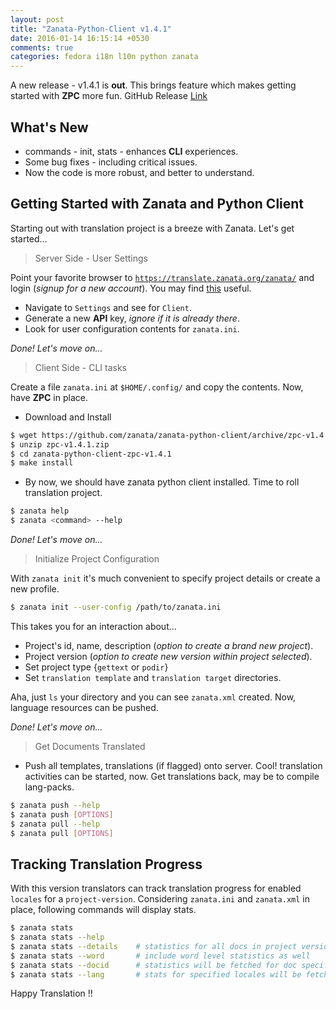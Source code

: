 ```yaml
---
layout: post
title: "Zanata-Python-Client v1.4.1"
date: 2016-01-14 16:15:14 +0530
comments: true
categories: fedora i18n l10n python zanata
---
```

A new release - v1.4.1 is **out**. This brings feature which makes getting started with **ZPC** more fun. GitHub Release [Link](https://github.com/zanata/zanata-python-client/releases/tag/zpc-v1.4.1)

## What's New
* commands - init, stats - enhances **CLI** experiences.
* Some bug fixes - including critical issues.
* Now the code is more robust, and better to understand.

## Getting Started with Zanata and Python Client
Starting out with translation project is a breeze with Zanata. Let's get started...

> Server Side - User Settings

Point your favorite browser to [```https://translate.zanata.org/zanata/```](https://translate.zanata.org/zanata/) and login (*signup for a new account*). You may find [this](http://zanata-client.readthedocs.org/en/latest/configuration/#user-configuration) useful.

* Navigate to ```Settings``` and see for ```Client```. 
* Generate a new **API** key, *ignore if it is already there*.
* Look for user configuration contents for ```zanata.ini```.

*Done! Let's move on...*

<!--more-->

> Client Side - CLI tasks

Create a file ```zanata.ini``` at ```$HOME/.config/``` and copy the contents. Now, have **ZPC** in place. 

* Download and Install

```sh
$ wget https://github.com/zanata/zanata-python-client/archive/zpc-v1.4.1.zip
$ unzip zpc-v1.4.1.zip
$ cd zanata-python-client-zpc-v1.4.1
$ make install
```

* By now, we should have zanata python client installed. Time to roll translation project.

```sh
$ zanata help
$ zanata <command> --help
```

*Done! Let's move on...*

> Initialize Project Configuration

With ```zanata init``` it's much convenient to specify project details or create a new profile.

```sh
$ zanata init --user-config /path/to/zanata.ini
```

This takes you for an interaction about...

* Project's id, name, description (*option to create a brand new project*).
* Project version (*option to create new version within project selected*).
* Set project type {```gettext``` or ```podir```}
* Set ```translation template``` and ```translation target``` directories.

Aha, just ```ls``` your directory and you can see ```zanata.xml``` created. Now, language resources can be pushed.

*Done! Let's move on...*

> Get Documents Translated

* Push all templates, translations (if flagged) onto server. Cool! translation activities can be started, now. Get translations back, may be to compile lang-packs.

```sh
$ zanata push --help
$ zanata push [OPTIONS] 
$ zanata pull --help
$ zanata pull [OPTIONS]
```

## Tracking Translation Progress

With this version translators can track translation progress for enabled ```locales``` for a ```project-version```. Considering ```zanata.ini``` and ```zanata.xml``` in place, following commands will display stats.

```sh
$ zanata stats
$ zanata stats --help 
$ zanata stats --details    # statistics for all docs in project version
$ zanata stats --word       # include word level statistics as well
$ zanata stats --docid      # statistics will be fetched for doc specified
$ zanata stats --lang       # stats for specified locales will be fetched
```

Happy Translation !!

